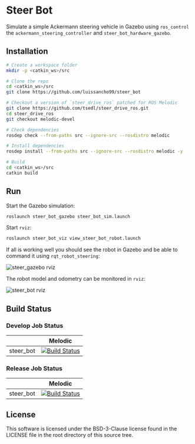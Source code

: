 # Steer Bot

Simulate a simple Ackermann steering vehicle in Gazebo using `ros_control`
the `ackermann_steering_controller` and `steer_bot_hardware_gazebo`.

## Installation

```bash
# Create a workspace folder
mkdir -p <catkin_ws>/src

# Clone the repo
cd <catkin_ws>/src
git clone https://github.com/luissancho99/steer_bot

# Checkout a version of `steer_drive_ros` patched for ROS Melodic
git clone https://github.com/tsedl/steer_drive_ros.git
cd steer_drive_ros
git checkout melodic-devel

# Check dependencies
rosdep check --from-paths src --ignore-src --rosdistro melodic

# Install dependencies
rosdep install --from-paths src --ignore-src --rosdistro melodic -y

# Build
cd <catkin_ws>/src
catkin build
```

## Run

Start the Gazebo simulation:

```bash
roslaunch steer_bot_gazebo steer_bot_sim.launch
```

Start `rviz`:

```bash
roslaunch steer_bot_viz view_steer_bot_robot.launch
```

If all is working well you should see the robot in Gazebo and be able to
command it using `rqt_robot_steering`:

![steer_gazebo rviz](https://raw.githubusercontent.com/wiki/srmainwaring/steer_bot/images/steer_bot_gazebo.png)

The robot model and odometry can be monitored in `rviz`: 

![steer_bot rviz](https://raw.githubusercontent.com/wiki/srmainwaring/steer_bot/images/steer_bot_rviz.png)


## Build Status

### Develop Job Status

|    | Melodic |
|--- |--- |
| steer_bot | [![Build Status](https://travis-ci.com/srmainwaring/steer_bot.svg?branch=develop)](https://travis-ci.com/srmainwaring/steer_bot) |


### Release Job Status

|    | Melodic |
|--- |--- |
| steer_bot | [![Build Status](https://travis-ci.com/srmainwaring/steer_bot.svg?branch=master)](https://travis-ci.com/srmainwaring/steer_bot) |


## License

This software is licensed under the BSD-3-Clause license found in the
LICENSE file in the root directory of this source tree.
